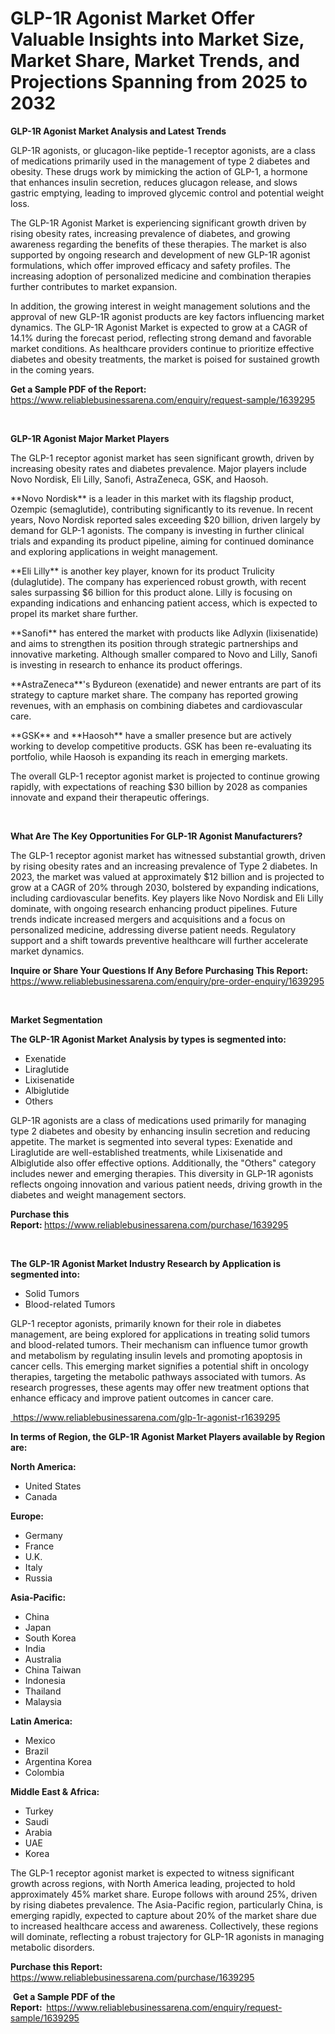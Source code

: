 <p><h1>GLP-1R Agonist Market Offer Valuable Insights into Market Size, Market Share, Market Trends, and Projections Spanning from 2025 to 2032</h1></p><p><strong>GLP-1R Agonist Market Analysis and Latest Trends</strong></p>
<p><p>GLP-1R agonists, or glucagon-like peptide-1 receptor agonists, are a class of medications primarily used in the management of type 2 diabetes and obesity. These drugs work by mimicking the action of GLP-1, a hormone that enhances insulin secretion, reduces glucagon release, and slows gastric emptying, leading to improved glycemic control and potential weight loss.</p><p>The GLP-1R Agonist Market is experiencing significant growth driven by rising obesity rates, increasing prevalence of diabetes, and growing awareness regarding the benefits of these therapies. The market is also supported by ongoing research and development of new GLP-1R agonist formulations, which offer improved efficacy and safety profiles. The increasing adoption of personalized medicine and combination therapies further contributes to market expansion.</p><p>In addition, the growing interest in weight management solutions and the approval of new GLP-1R agonist products are key factors influencing market dynamics. The GLP-1R Agonist Market is expected to grow at a CAGR of 14.1% during the forecast period, reflecting strong demand and favorable market conditions. As healthcare providers continue to prioritize effective diabetes and obesity treatments, the market is poised for sustained growth in the coming years.</p></p>
<p><strong>Get a Sample PDF of the Report:&nbsp;</strong> <a href="https://www.reliablebusinessarena.com/enquiry/request-sample/1639295?utm_campaign=2209&utm_medium=2&utm_source=Github&utm_content=ia&utm_term=13042025&utm_id=glp-1r-agonist">https://www.reliablebusinessarena.com/enquiry/request-sample/1639295</a></p>
<p>&nbsp;</p>
<p><strong>GLP-1R Agonist Major Market Players</strong></p>
<p><p>The GLP-1 receptor agonist market has seen significant growth, driven by increasing obesity rates and diabetes prevalence. Major players include Novo Nordisk, Eli Lilly, Sanofi, AstraZeneca, GSK, and Haosoh.</p><p>**Novo Nordisk** is a leader in this market with its flagship product, Ozempic (semaglutide), contributing significantly to its revenue. In recent years, Novo Nordisk reported sales exceeding $20 billion, driven largely by demand for GLP-1 agonists. The company is investing in further clinical trials and expanding its product pipeline, aiming for continued dominance and exploring applications in weight management.</p><p>**Eli Lilly** is another key player, known for its product Trulicity (dulaglutide). The company has experienced robust growth, with recent sales surpassing $6 billion for this product alone. Lilly is focusing on expanding indications and enhancing patient access, which is expected to propel its market share further.</p><p>**Sanofi** has entered the market with products like Adlyxin (lixisenatide) and aims to strengthen its position through strategic partnerships and innovative marketing. Although smaller compared to Novo and Lilly, Sanofi is investing in research to enhance its product offerings.</p><p>**AstraZeneca**'s Bydureon (exenatide) and newer entrants are part of its strategy to capture market share. The company has reported growing revenues, with an emphasis on combining diabetes and cardiovascular care.</p><p>**GSK** and **Haosoh** have a smaller presence but are actively working to develop competitive products. GSK has been re-evaluating its portfolio, while Haosoh is expanding its reach in emerging markets.</p><p>The overall GLP-1 receptor agonist market is projected to continue growing rapidly, with expectations of reaching $30 billion by 2028 as companies innovate and expand their therapeutic offerings.</p></p>
<p>&nbsp;</p>
<p><strong>What Are The Key Opportunities For GLP-1R Agonist Manufacturers?</strong></p>
<p><p>The GLP-1 receptor agonist market has witnessed substantial growth, driven by rising obesity rates and an increasing prevalence of Type 2 diabetes. In 2023, the market was valued at approximately $12 billion and is projected to grow at a CAGR of 20% through 2030, bolstered by expanding indications, including cardiovascular benefits. Key players like Novo Nordisk and Eli Lilly dominate, with ongoing research enhancing product pipelines. Future trends indicate increased mergers and acquisitions and a focus on personalized medicine, addressing diverse patient needs. Regulatory support and a shift towards preventive healthcare will further accelerate market dynamics.</p></p>
<p><strong>Inquire or Share Your Questions If Any Before Purchasing This Report:</strong> <a href="https://www.reliablebusinessarena.com/enquiry/pre-order-enquiry/1639295?utm_campaign=2209&utm_medium=2&utm_source=Github&utm_content=ia&utm_term=13042025&utm_id=glp-1r-agonist">https://www.reliablebusinessarena.com/enquiry/pre-order-enquiry/1639295</a></p>
<p>&nbsp;</p>
<p><strong>Market Segmentation</strong></p>
<p><strong>The GLP-1R Agonist Market Analysis by types is segmented into:</strong></p>
<p><ul><li>Exenatide</li><li>Liraglutide</li><li>Lixisenatide</li><li>Albiglutide</li><li>Others</li></ul></p>
<p><p>GLP-1R agonists are a class of medications used primarily for managing type 2 diabetes and obesity by enhancing insulin secretion and reducing appetite. The market is segmented into several types: Exenatide and Liraglutide are well-established treatments, while Lixisenatide and Albiglutide also offer effective options. Additionally, the "Others" category includes newer and emerging therapies. This diversity in GLP-1R agonists reflects ongoing innovation and various patient needs, driving growth in the diabetes and weight management sectors.</p></p>
<p><strong>Purchase this Report:&nbsp;</strong><a href="https://www.reliablebusinessarena.com/purchase/1639295?utm_campaign=2209&utm_medium=2&utm_source=Github&utm_content=ia&utm_term=13042025&utm_id=glp-1r-agonist">https://www.reliablebusinessarena.com/purchase/1639295</a></p>
<p>&nbsp;</p>
<p><strong>The GLP-1R Agonist Market Industry Research by Application is segmented into:</strong></p>
<p><ul><li>Solid Tumors</li><li>Blood-related Tumors</li></ul></p>
<p><p>GLP-1 receptor agonists, primarily known for their role in diabetes management, are being explored for applications in treating solid tumors and blood-related tumors. Their mechanism can influence tumor growth and metabolism by regulating insulin levels and promoting apoptosis in cancer cells. This emerging market signifies a potential shift in oncology therapies, targeting the metabolic pathways associated with tumors. As research progresses, these agents may offer new treatment options that enhance efficacy and improve patient outcomes in cancer care.</p></p>
<p><a href="https://www.reliablebusinessarena.com/glp-1r-agonist-r1639295?utm_campaign=2209&utm_medium=2&utm_source=Github&utm_content=ia&utm_term=13042025&utm_id=glp-1r-agonist">&nbsp;https://www.reliablebusinessarena.com/glp-1r-agonist-r1639295</a></p>
<p><strong>In terms of Region, the GLP-1R Agonist Market Players available by Region are:</strong></p>
<p>
    <p> <strong> North America: </strong>
        <ul>
            <li>United States</li>
            <li>Canada</li>
        </ul>
        </p> 
    <p> <strong> Europe: </strong>
        <ul>
            <li>Germany</li>
            <li>France</li>
            <li>U.K.</li>
            <li>Italy</li>
            <li>Russia</li>
        </ul>
        </p> 
    <p> <strong> Asia-Pacific: </strong>
        <ul>
            <li>China</li>
            <li>Japan</li>
            <li>South Korea</li>
            <li>India</li>
            <li>Australia</li>
            <li>China Taiwan</li>
            <li>Indonesia</li>
            <li>Thailand</li>
            <li>Malaysia</li>
        </ul>
        </p> 
    <p> <strong> Latin America: </strong>
        <ul>
            <li>Mexico</li>
            <li>Brazil</li>
            <li>Argentina Korea</li>
            <li>Colombia</li>
        </ul>
        </p> 
    <p> <strong> Middle East & Africa: </strong>
        <ul>
            <li>Turkey</li>
            <li>Saudi</li>
            <li>Arabia</li>
            <li>UAE</li>
            <li>Korea</li>
        </ul>
    </p>
    </p>
<p><p>The GLP-1 receptor agonist market is expected to witness significant growth across regions, with North America leading, projected to hold approximately 45% market share. Europe follows with around 25%, driven by rising diabetes prevalence. The Asia-Pacific region, particularly China, is emerging rapidly, expected to capture about 20% of the market share due to increased healthcare access and awareness. Collectively, these regions will dominate, reflecting a robust trajectory for GLP-1R agonists in managing metabolic disorders.</p></p>
<p><strong>Purchase this Report: </strong><a href="https://www.reliablebusinessarena.com/purchase/1639295?utm_campaign=2209&utm_medium=2&utm_source=Github&utm_content=ia&utm_term=13042025&utm_id=glp-1r-agonist">https://www.reliablebusinessarena.com/purchase/1639295</a></p>
<p>&nbsp;<strong>Get a Sample PDF of the Report:&nbsp;&nbsp;</strong><a href="https://www.reliablebusinessarena.com/enquiry/request-sample/1639295?utm_campaign=2209&utm_medium=2&utm_source=Github&utm_content=ia&utm_term=13042025&utm_id=glp-1r-agonist">https://www.reliablebusinessarena.com/enquiry/request-sample/1639295</a></p>
<p><strong></strong></p>
<p><p></p><p></p><p></p></p>